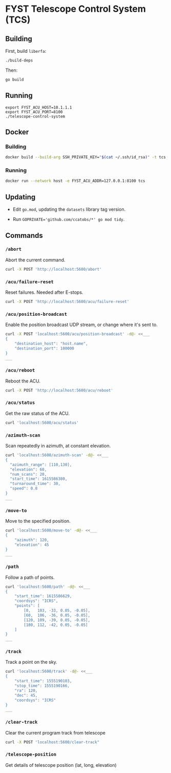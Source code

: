# FYST Telescope Control System (TCS)

## Building

First, build `liberfa`:
```sh
./build-deps
```

Then:
```sh
go build
```

## Running

```
export FYST_ACU_HOST=10.1.1.1
export FYST_ACU_PORT=8100
./telescope-control-system
```


## Docker

### Building

```sh
docker build --build-arg SSH_PRIVATE_KEY="$(cat ~/.ssh/id_rsa)" -t tcs .
```

### Running

```sh
docker run --network host -e FYST_ACU_ADDR=127.0.0.1:8100 tcs
```

## Updating

- Edit `go.mod`, updating the `datasets` library tag version.

- Run `GOPRIVATE='github.com/ccatobs/*' go mod tidy`.

## Commands

### `/abort`

Abort the current command.

```sh
curl -X POST 'http://localhost:5600/abort'
```

### `/acu/failure-reset`

Reset failures. Needed after E-stops.

```sh
curl -X POST 'http://localhost:5600/acu/failure-reset'
```

### `/acu/position-broadcast`

Enable the position broadcast UDP stream, or change where it's sent to.

```sh
curl -X POST 'localhost:5600/acu/position-broadcast' -d@- <<___
{
    "destination_host": "host.name",
    "destination_port": 100000
}
___
```

### `/acu/reboot`

Reboot the ACU.

```sh
curl -X POST 'http://localhost:5600/acu/reboot'
```

### `/acu/status`

Get the raw status of the ACU.

```sh
curl 'localhost:5600/acu/status'
```

### `/azimuth-scan`

Scan repeatedly in azimuth, at constant elevation.

```sh
curl 'localhost:5600/azimuth-scan' -d@- <<___
{
  "azimuth_range": [110,130],
  "elevation": 60,
  "num_scans": 20,
  "start_time": 1615586380,
  "turnaround_time": 30,
  "speed": 0.8
}
___
```


### `/move-to`

Move to the specified position.

```sh
curl 'localhost:5600/move-to' -d@- <<___
{
    "azimuth": 120,
    "elevation": 45
}
___
```

### `/path`

Follow a path of points.

```sh
curl 'localhost:5600/path' -d@- <<___
{
    "start_time": 1615586629,
    "coordsys": "ICRS",
    "points": [
        [0,   103, -33, 0.05, -0.05],
        [60,  106, -36, 0.05, -0.05],
        [120, 109, -39, 0.05, -0.05],
        [180, 112, -42, 0.05, -0.05]
    ]
}
___
```

### `/track`

Track a point on the sky.

```sh
curl 'localhost:5600/track' -d@- <<___
{
    "start_time": 1555190103,
    "stop_time": 1555190166,
    "ra": 120,
    "dec": 45,
    "coordsys": "ICRS"
}
___
```
### `/clear-track`

Clear the current program track from telescope

```sh
curl -X POST 'localhost:5600/clear-track"
```


### `/telescope-position`

Get details of telescope position (lat, long, elevation)
